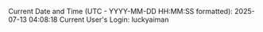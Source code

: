 Current Date and Time (UTC - YYYY-MM-DD HH:MM:SS formatted): 2025-07-13 04:08:18
Current User's Login: luckyaiman
